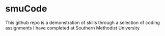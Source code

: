 # smuCode
This github repo is a demonstration of skills through a selection of coding assignments I have completed at Southern Methodist University
